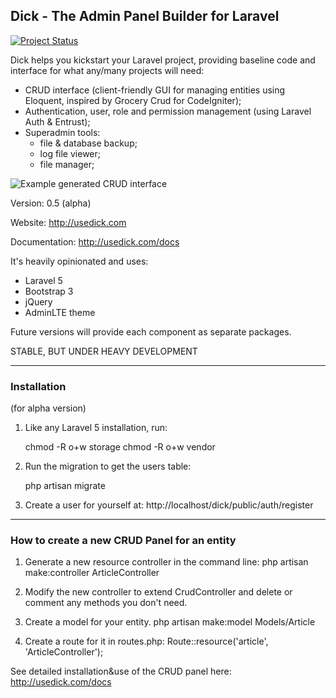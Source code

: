 ## Dick - The Admin Panel Builder for Laravel

[![Project Status](https://stillmaintained.com/tabacitu/dick.png)](https://stillmaintained.com/tabacitu/dick)

Dick helps you kickstart your Laravel project, providing baseline code and interface for what any/many projects will need:
- CRUD interface (client-friendly GUI for managing entities using Eloquent, inspired by Grocery Crud for CodeIgniter);
- Authentication, user, role and permission management (using Laravel Auth & Entrust);
- Superadmin tools:
    + file & database backup;
    + log file viewer;
    + file manager;

![Example generated CRUD interface](https://dl.dropboxusercontent.com/u/2431352/Screen%20Shot%202015-05-21%20at%2011.42.40.png)

Version: 0.5 (alpha)

Website: http://usedick.com

Documentation: http://usedick.com/docs



It's heavily opinionated and uses:
- Laravel 5
- Bootstrap 3
- jQuery
- AdminLTE theme


Future versions will provide each component as separate packages.

STABLE, BUT UNDER HEAVY DEVELOPMENT

------------

### Installation
(for alpha version)


1. Like any Laravel 5 installation, run:

    chmod -R o+w storage
    chmod -R o+w vendor

2. Run the migration to get the users table:

    php artisan migrate

3. Create a user for yourself at:
http://localhost/dick/public/auth/register


------------

### How to create a new CRUD Panel for an entity

1. Generate a new resource controller in the command line:
php artisan make:controller ArticleController

2. Modify the new controller to extend CrudController and delete or comment any methods you don't need.

3. Create a model for your entity.
php artisan make:model Models/Article

4. Create a route for it in routes.php:
Route::resource('article', 'ArticleController');

See detailed installation&use of the CRUD panel here: http://usedick.com/docs
